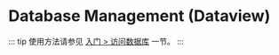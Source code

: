 # Database Management (Dataview)

::: tip
使用方法请参见 [入门 > 访问数据库](../../manual/recipe/dataview.md) 一节。
:::

